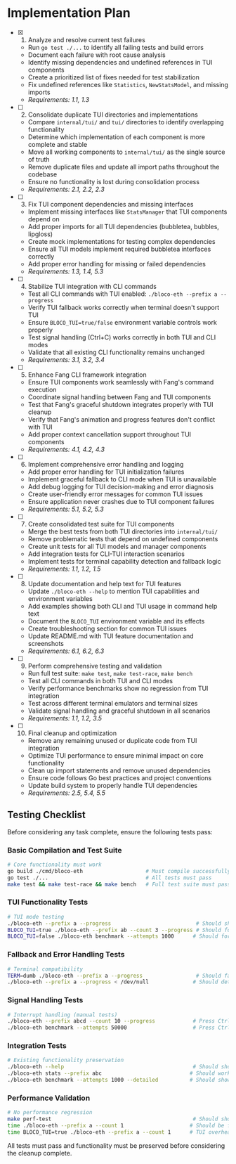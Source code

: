# Implementation Plan

- [x] 1. Analyze and resolve current test failures
  - Run `go test ./...` to identify all failing tests and build errors
  - Document each failure with root cause analysis
  - Identify missing dependencies and undefined references in TUI components
  - Create a prioritized list of fixes needed for test stabilization
  - Fix undefined references like `Statistics`, `NewStatsModel`, and missing imports
  - _Requirements: 1.1, 1.3_

- [ ] 2. Consolidate duplicate TUI directories and implementations
  - Compare `internal/tui/` and `tui/` directories to identify overlapping functionality
  - Determine which implementation of each component is more complete and stable
  - Move all working components to `internal/tui/` as the single source of truth
  - Remove duplicate files and update all import paths throughout the codebase
  - Ensure no functionality is lost during consolidation process
  - _Requirements: 2.1, 2.2, 2.3_

- [ ] 3. Fix TUI component dependencies and missing interfaces
  - Implement missing interfaces like `StatsManager` that TUI components depend on
  - Add proper imports for all TUI dependencies (bubbletea, bubbles, lipgloss)
  - Create mock implementations for testing complex dependencies
  - Ensure all TUI models implement required bubbletea interfaces correctly
  - Add proper error handling for missing or failed dependencies
  - _Requirements: 1.3, 1.4, 5.3_

- [ ] 4. Stabilize TUI integration with CLI commands
  - Test all CLI commands with TUI enabled: `./bloco-eth --prefix a --progress`
  - Verify TUI fallback works correctly when terminal doesn't support TUI
  - Ensure `BLOCO_TUI=true/false` environment variable controls work properly
  - Test signal handling (Ctrl+C) works correctly in both TUI and CLI modes
  - Validate that all existing CLI functionality remains unchanged
  - _Requirements: 3.1, 3.2, 3.4_

- [ ] 5. Enhance Fang CLI framework integration
  - Ensure TUI components work seamlessly with Fang's command execution
  - Coordinate signal handling between Fang and TUI components
  - Test that Fang's graceful shutdown integrates properly with TUI cleanup
  - Verify that Fang's animation and progress features don't conflict with TUI
  - Add proper context cancellation support throughout TUI components
  - _Requirements: 4.1, 4.2, 4.3_

- [ ] 6. Implement comprehensive error handling and logging
  - Add proper error handling for TUI initialization failures
  - Implement graceful fallback to CLI mode when TUI is unavailable
  - Add debug logging for TUI decision-making and error diagnosis
  - Create user-friendly error messages for common TUI issues
  - Ensure application never crashes due to TUI component failures
  - _Requirements: 5.1, 5.2, 5.3_

- [ ] 7. Create consolidated test suite for TUI components
  - Merge the best tests from both TUI directories into `internal/tui/`
  - Remove problematic tests that depend on undefined components
  - Create unit tests for all TUI models and manager components
  - Add integration tests for CLI-TUI interaction scenarios
  - Implement tests for terminal capability detection and fallback logic
  - _Requirements: 1.1, 1.2, 1.5_

- [ ] 8. Update documentation and help text for TUI features
  - Update `./bloco-eth --help` to mention TUI capabilities and environment variables
  - Add examples showing both CLI and TUI usage in command help text
  - Document the `BLOCO_TUI` environment variable and its effects
  - Create troubleshooting section for common TUI issues
  - Update README.md with TUI feature documentation and screenshots
  - _Requirements: 6.1, 6.2, 6.3_

- [ ] 9. Perform comprehensive testing and validation
  - Run full test suite: `make test`, `make test-race`, `make bench`
  - Test all CLI commands in both TUI and CLI modes
  - Verify performance benchmarks show no regression from TUI integration
  - Test across different terminal emulators and terminal sizes
  - Validate signal handling and graceful shutdown in all scenarios
  - _Requirements: 1.1, 1.2, 3.5_

- [ ] 10. Final cleanup and optimization
  - Remove any remaining unused or duplicate code from TUI integration
  - Optimize TUI performance to ensure minimal impact on core functionality
  - Clean up import statements and remove unused dependencies
  - Ensure code follows Go best practices and project conventions
  - Update build system to properly handle TUI dependencies
  - _Requirements: 2.5, 5.4, 5.5_

## Testing Checklist

Before considering any task complete, ensure the following tests pass:

### Basic Compilation and Test Suite
```bash
# Core functionality must work
go build ./cmd/bloco-eth                    # Must compile successfully
go test ./...                               # All tests must pass
make test && make test-race && make bench   # Full test suite must pass
```

### TUI Functionality Tests
```bash
# TUI mode testing
./bloco-eth --prefix a --progress                           # Should show TUI or CLI progress
BLOCO_TUI=true ./bloco-eth --prefix ab --count 3 --progress # Should force TUI mode
BLOCO_TUI=false ./bloco-eth benchmark --attempts 1000      # Should force CLI mode
```

### Fallback and Error Handling Tests
```bash
# Terminal compatibility
TERM=dumb ./bloco-eth --prefix a --progress                 # Should fall back to CLI
./bloco-eth --prefix a --progress < /dev/null              # Should detect non-interactive
```

### Signal Handling Tests
```bash
# Interrupt handling (manual tests)
./bloco-eth --prefix abcd --count 10 --progress            # Press Ctrl+C during operation
./bloco-eth benchmark --attempts 50000                     # Press Ctrl+C during benchmark
```

### Integration Tests
```bash
# Existing functionality preservation
./bloco-eth --help                                         # Should show enhanced help
./bloco-eth stats --prefix abc                            # Should work in appropriate mode
./bloco-eth benchmark --attempts 1000 --detailed          # Should show results correctly
```

### Performance Validation
```bash
# No performance regression
make perf-test                                             # Should show no significant slowdown
time ./bloco-eth --prefix a --count 1                     # Should be fast without TUI
time BLOCO_TUI=true ./bloco-eth --prefix a --count 1      # TUI overhead should be minimal
```

All tests must pass and functionality must be preserved before considering the cleanup complete.